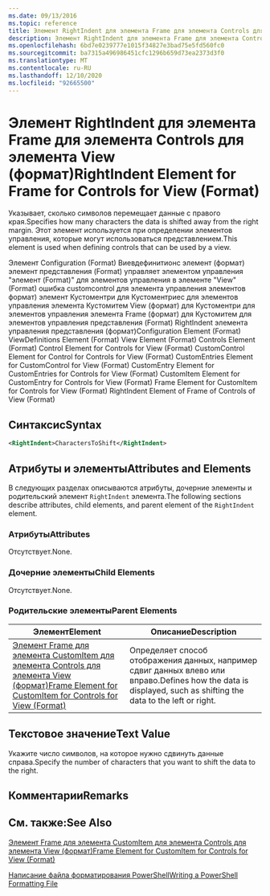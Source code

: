 ```yaml
---
ms.date: 09/13/2016
ms.topic: reference
title: Элемент RightIndent для элемента Frame для элемента Controls для элемента View (формат)
description: Элемент RightIndent для элемента Frame для элемента Controls для элемента View (формат)
ms.openlocfilehash: 6bd7e0239777e1015f34827e3bad75e5fd560fc0
ms.sourcegitcommit: ba7315a496986451cfc1296b659d73ea2373d3f0
ms.translationtype: MT
ms.contentlocale: ru-RU
ms.lasthandoff: 12/10/2020
ms.locfileid: "92665500"
---
```

# <a name="rightindent-element-for-frame-for-controls-for-view-format"></a><span data-ttu-id="40f49-103">Элемент RightIndent для элемента Frame для элемента Controls для элемента View (формат)</span><span class="sxs-lookup"><span data-stu-id="40f49-103">RightIndent Element for Frame for Controls for View (Format)</span></span>

<span data-ttu-id="40f49-104">Указывает, сколько символов перемещает данные с правого края.</span><span class="sxs-lookup"><span data-stu-id="40f49-104">Specifies how many characters the data is shifted away from the right margin.</span></span> <span data-ttu-id="40f49-105">Этот элемент используется при определении элементов управления, которые могут использоваться представлением.</span><span class="sxs-lookup"><span data-stu-id="40f49-105">This element is used when defining controls that can be used by a view.</span></span>

<span data-ttu-id="40f49-106">Элемент Configuration (Format) Виевдефинитионс элемент (формат) элемент представления (Format) управляет элементом управления "элемент (Format)" для элементов управления в элементе "View" (Format) ошибка customcontrol для элемента управления элементов формат) элемент Кустоментри для Кустоментриес для элементов управления элемента Кустомитем View (формат) для Кустоментри для элементов управления элемента Frame (формат) для Кустомитем для элементов управления представления (Format) RightIndent элемента управления представления (формат)</span><span class="sxs-lookup"><span data-stu-id="40f49-106">Configuration Element (Format) ViewDefinitions Element (Format) View Element (Format) Controls Element (Format) Control Element for Controls for View (Format) CustomControl Element for Control for Controls for View (Format) CustomEntries Element for CustomControl for View (Format) CustomEntry Element for CustomEntries for Controls for View (Format) CustomItem Element for CustomEntry for Controls for View (Format) Frame Element for CustomItem for Controls for View (Format) RightIndent Element of Frame of Controls of View (Format)</span></span>

## <a name="syntax"></a><span data-ttu-id="40f49-107">Синтаксис</span><span class="sxs-lookup"><span data-stu-id="40f49-107">Syntax</span></span>

```xml
<RightIndent>CharactersToShift</RightIndent>
```

## <a name="attributes-and-elements"></a><span data-ttu-id="40f49-108">Атрибуты и элементы</span><span class="sxs-lookup"><span data-stu-id="40f49-108">Attributes and Elements</span></span>

<span data-ttu-id="40f49-109">В следующих разделах описываются атрибуты, дочерние элементы и родительский элемент `RightIndent` элемента.</span><span class="sxs-lookup"><span data-stu-id="40f49-109">The following sections describe attributes, child elements, and parent element of the `RightIndent` element.</span></span>

### <a name="attributes"></a><span data-ttu-id="40f49-110">Атрибуты</span><span class="sxs-lookup"><span data-stu-id="40f49-110">Attributes</span></span>

<span data-ttu-id="40f49-111">Отсутствует.</span><span class="sxs-lookup"><span data-stu-id="40f49-111">None.</span></span>

### <a name="child-elements"></a><span data-ttu-id="40f49-112">Дочерние элементы</span><span class="sxs-lookup"><span data-stu-id="40f49-112">Child Elements</span></span>

<span data-ttu-id="40f49-113">Отсутствует.</span><span class="sxs-lookup"><span data-stu-id="40f49-113">None.</span></span>

### <a name="parent-elements"></a><span data-ttu-id="40f49-114">Родительские элементы</span><span class="sxs-lookup"><span data-stu-id="40f49-114">Parent Elements</span></span>

|<span data-ttu-id="40f49-115">Элемент</span><span class="sxs-lookup"><span data-stu-id="40f49-115">Element</span></span>|<span data-ttu-id="40f49-116">Описание</span><span class="sxs-lookup"><span data-stu-id="40f49-116">Description</span></span>|
|-------------|-----------------|
|[<span data-ttu-id="40f49-117">Элемент Frame для элемента CustomItem для элемента Controls для элемента View (формат)</span><span class="sxs-lookup"><span data-stu-id="40f49-117">Frame Element for CustomItem for Controls for View (Format)</span></span>](./frame-element-for-customitem-for-controls-for-view-format.md)|<span data-ttu-id="40f49-118">Определяет способ отображения данных, например сдвиг данных влево или вправо.</span><span class="sxs-lookup"><span data-stu-id="40f49-118">Defines how the data is displayed, such as shifting the data to the left or right.</span></span>|

## <a name="text-value"></a><span data-ttu-id="40f49-119">Текстовое значение</span><span class="sxs-lookup"><span data-stu-id="40f49-119">Text Value</span></span>

<span data-ttu-id="40f49-120">Укажите число символов, на которое нужно сдвинуть данные справа.</span><span class="sxs-lookup"><span data-stu-id="40f49-120">Specify the number of characters that you want to shift the data to the right.</span></span>

## <a name="remarks"></a><span data-ttu-id="40f49-121">Комментарии</span><span class="sxs-lookup"><span data-stu-id="40f49-121">Remarks</span></span>

## <a name="see-also"></a><span data-ttu-id="40f49-122">См. также:</span><span class="sxs-lookup"><span data-stu-id="40f49-122">See Also</span></span>

[<span data-ttu-id="40f49-123">Элемент Frame для элемента CustomItem для элемента Controls для элемента View (формат)</span><span class="sxs-lookup"><span data-stu-id="40f49-123">Frame Element for CustomItem for Controls for View (Format)</span></span>](./frame-element-for-customitem-for-controls-for-view-format.md)

[<span data-ttu-id="40f49-124">Написание файла форматирования PowerShell</span><span class="sxs-lookup"><span data-stu-id="40f49-124">Writing a PowerShell Formatting File</span></span>](./writing-a-powershell-formatting-file.md)
